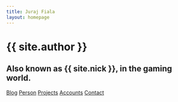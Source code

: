 ```yaml
---
title: Juraj Fiala
layout: homepage
---
```


{{ site.author }}
=================

Also known as {{ site.nick }}, in the gaming world.
--------------------------------------------------

[Blog](/blog) [Person](/person) [Projects](/projects) [Accounts](/accounts) [Contact](/contact)
